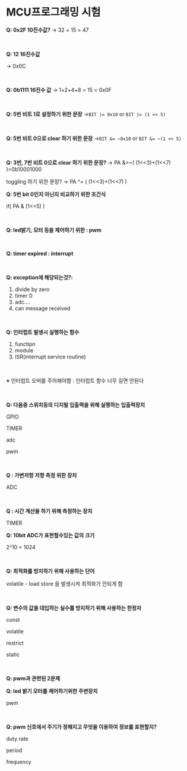 # MCU프로그래밍 시험

**Q: 0x2F 10진수값?**
→ 32 + 15 = 47

<br/>


**Q: 12 16진수값**

→ 0x0C

<br/>


**Q: 0b1111 16진수 값**
→ 1+2+4+8 = 15 = 0x0F

<br/>


**Q: 5번 비트 1로 설정하기 위한 문장**
→`BIT |= 0x10` or `BIT |= (1 << 5)`

<br/>


**Q: 5번 비트 0으로 clear 하기 위한 문장**
→`BIT &= ~0x10` or `BIT &= ~(1 << 5)`

<br/>


**Q: 3번, 7번 비트 0으로 clear 하기 위한 문장?**
  → PA &=~( (1<<3)+(1<<7) )=0b10001000

toggling 하기 위한 문장? → PA ^= ( (1<<3)+(1<<7) )

**Q: 5번 bit 0인지 아닌지 비교하기 위한 조건식**

if( PA & (1<<5) )

<br/>


**Q: led밝기, 모터 등을 제어하기 위한 : pwm**

<br/>


**Q: timer expired : interrupt**

<br/>


**Q: exception에 해당되는것?:** 

1. divide by zero
2. timer 0
3. adc….
4. can message received

<br/>


**Q: 인터럽트 발생시 실행하는 함수**

1. functipn
2. module
3. ISR(interrupt service routine)

<br/>


※ 인터럽트 오버롤 주의해야함 : 인터럽트 함수 너무 길면 안된다

<br/>


**Q: 다음중 스위치등의 디지털 입출력을 위해 실행하는 입출력장치**

GPIO

TIMER

adc

pwm

<br/>


**Q : 가변저항 저항 측정 위한 장치**

ADC

<br/>


**Q : 시간 계산을 하기 위해 측정하는 장치**

TIMER

**Q: 10bit ADC가 표현할수있는 값의 크기**

2^10 = 1024

<br/>


**Q: 최적화를 방지하기 위해 사용하는 단어**

volatile - load store 을 발생시켜 최적화가 안되게 함

<br/>


**Q: 변수의 값을 대입하는 실수를 방지하기 위해 사용하는 한정자**

const

volatile 

restrict

static

<br/>


**Q: pwm과 관련된 2문제**

**Q: led 밝기 모터를 제어하기위한 주변장치**

pwm

<br/>

**Q: pwm 신호에서 주기가 정해지고 무엇을 이용하여 정보를 표현할지?**

duty rate

period

frequency